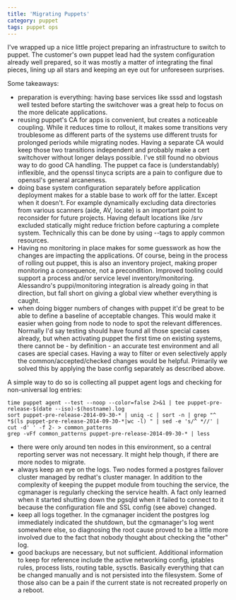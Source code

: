 ```yaml
---
title: 'Migrating Puppets'
category: puppet
tags: puppet ops
---
```


I've wrapped up a nice little project preparing an infrastructure to switch to puppet. The customer's own puppet lead had the system configuration already well prepared, so it was mostly a matter of integrating the final pieces, lining up all stars and keeping an eye out for unforeseen surprises.

Some takeaways:

* preparation is everything: having base services like sssd and logstash well tested before starting the switchover was a great help to focus on the more delicate applications.
* reusing puppet's CA for apps is convenient, but creates a noticeable coupling. While it reduces time to rollout, it makes some transitions very troublesome as different parts of the systems use different trusts for prolonged periods while migrating nodes. Having a separate CA would keep those two transitions independent and probably make a cert switchover without longer delays possible. I've still found no obvious way to do good CA handling. The puppet ca face is (understandably) inflexible, and the openssl tinyca scripts are a pain to configure due to openssl's general arcaneness.
* doing base system configuration separately before application deployment makes for a stable base to work off for the latter. Except when it doesn't. For example dynamically excluding data directories from various scanners (aide, AV, locate) is an important point to reconsider for future projects. Having default locations like /srv excluded statically might reduce friction before capturing a complete system. Technically this can be done by using --tags to apply common resources.
* Having no monitoring in place makes for some guesswork as how the changes are impacting the applications. Of course, being in the process of rolling out puppet, this is also an inventory project, making proper monitoring a consequence, not a precondition. Improved tooling could support a process and/or service level inventory/monitoring. Alessandro's puppi/monitoring integration is already going in that direction, but fall short on giving a global view whether everything is caught.
* when doing bigger numbers of changes with puppet it'd be great to be able to define a baseline of acceptable changes. This would make it easier when going from node to node to spot the relevant differences. Normally I'd say testing should have found all those special cases already, but when activating puppet the first time on existing systems, there cannot be - by definition - an accurate test environment and all cases are special cases. Having a way to filter or even selectively apply the common/accepted/checked changes would be helpful. Primarily we solved this by applying the base config separately as described above.

A simple way to do so is collecting all puppet agent logs and checking for non-universal log entries:

    time puppet agent --test --noop --color=false 2>&1 | tee puppet-pre-release-$(date --iso)-$(hostname).log
    sort puppet-pre-release-2014-09-30-* | uniq -c | sort -n | grep "^ *$(ls puppet-pre-release-2014-09-30-*|wc -l) " | sed -e 's/^ *//' | cut -d' ' -f 2- > common_patterns
    grep -vFf common_patterns puppet-pre-release-2014-09-30-* | less

* there were only around ten nodes in this environment, so a central reporting server was not necessary. It might help though, if there are more nodes to migrate.
* always keep an eye on the logs. Two nodes formed a postgres failover cluster managed by redhat's cluster manager. In addition to the complexity of keeping the puppet module from touching the service, the cgmanager is regularly checking the service health. A fact only learned when it started shutting down the pgsqld when it failed to connect to it because the configuration file and SSL config (see above) changed.
* keep all logs together. In the cgmanager incident the postgres log immediately indicated the shutdown, but the cgmanager's log went somewhere else, so diagnosing the root cause proved to be a little more involved due to the fact that nobody thought about checking the "other" log.
* good backups are necessary, but not sufficient. Additional information to keep for reference include the active networking config, iptables rules, process lists, routing table, sysctls. Basically everything that can be changed manually and is not persisted into the filesystem. Some of those also can be a pain if the current state is not recreated properly on a reboot.
